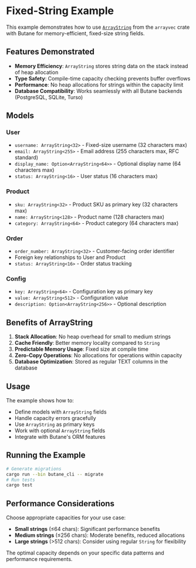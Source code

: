# Fixed-String Example

This example demonstrates how to use [`ArrayString`](https://docs.rs/arrayvec/latest/arrayvec/struct.ArrayString.html) from the `arrayvec` crate with Butane for memory-efficient, fixed-size string fields.

## Features Demonstrated

- **Memory Efficiency**: `ArrayString` stores string data on the stack instead of heap allocation
- **Type Safety**: Compile-time capacity checking prevents buffer overflows
- **Performance**: No heap allocations for strings within the capacity limit
- **Database Compatibility**: Works seamlessly with all Butane backends (PostgreSQL, SQLite, Turso)

## Models

### User

- `username: ArrayString<32>` - Fixed-size username (32 characters max)
- `email: ArrayString<255>` - Email address (255 characters max, RFC standard)
- `display_name: Option<ArrayString<64>>` - Optional display name (64 characters max)
- `status: ArrayString<16>` - User status (16 characters max)

### Product

- `sku: ArrayString<32>` - Product SKU as primary key (32 characters max)
- `name: ArrayString<128>` - Product name (128 characters max)
- `category: ArrayString<64>` - Product category (64 characters max)

### Order

- `order_number: ArrayString<32>` - Customer-facing order identifier
- Foreign key relationships to User and Product
- `status: ArrayString<16>` - Order status tracking

### Config

- `key: ArrayString<64>` - Configuration key as primary key
- `value: ArrayString<512>` - Configuration value
- `description: Option<ArrayString<256>>` - Optional description

## Benefits of ArrayString

1. **Stack Allocation**: No heap overhead for small to medium strings
2. **Cache Friendly**: Better memory locality compared to `String`
3. **Predictable Memory Usage**: Fixed size at compile time
4. **Zero-Copy Operations**: No allocations for operations within capacity
5. **Database Optimization**: Stored as regular TEXT columns in the database

## Usage

The example shows how to:

- Define models with `ArrayString` fields
- Handle capacity errors gracefully
- Use `ArrayString` as primary keys
- Work with optional `ArrayString` fields
- Integrate with Butane's ORM features

## Running the Example

```bash
# Generate migrations
cargo run --bin butane_cli -- migrate
# Run tests
cargo test
```

## Performance Considerations

Choose appropriate capacities for your use case:

- **Small strings** (≤64 chars): Significant performance benefits
- **Medium strings** (≤256 chars): Moderate benefits, reduced allocations
- **Large strings** (>512 chars): Consider using regular `String` for flexibility

The optimal capacity depends on your specific data patterns and performance requirements.
